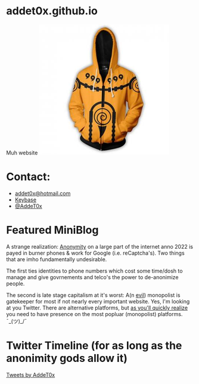 # addet0x.github.io

Muh website
![a yellooowww hoodddiiiieee](https://github.com/addet0x/addet0x.github.io/raw/main/assets/yellowhoodie.jpg)

# Contact:

- [addet0x@hotmail.com](mailto:addet0x@hotmail.com)
- [Keybase](https://keybase.io/addet0x)
- [@AddeT0x](https://twitter.com/AddeT0x)


# Featured MiniBlog

<p id="anon"></p>

A strange realization: [Anonymity](https://en.wikipedia.org/wiki/Anonymity) on a large part of the internet anno 2022 is payed in burner phones & work for Google (i.e. reCaptcha's). Two things that are imho fundamentally undesirable. 

The first ties identities to phone numbers which cost some time/dosh to manage and give govrnements and telco's the power to de-anonimize people. 

The second is late stage capitalism at it's worst: A(n [evil](https://en.wikipedia.org/wiki/Don%27t_be_evil#Google-Ditched-this-phrase-long-ago)) monopolist is gatekeeper for most if not nearly every important website. Yes, I'm looking at you Twitter. There are alternative platforms, but [as you'll quickly realize](https://www.twitterandteargas.org/) you need to have presence on the most popluar (monopolist) platforms. ¯\_(ツ)_/¯


# Twitter Timeline (for as long as the anonimity gods allow it)

<a class="twitter-timeline" data-dnt="true" data-theme="dark" href="https://twitter.com/AddeT0x?ref_src=twsrc%5Etfw">Tweets by AddeT0x</a> <script async src="https://platform.twitter.com/widgets.js" charset="utf-8"></script> 
